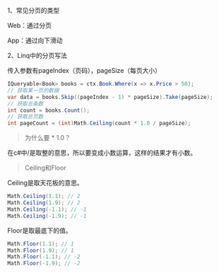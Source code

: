 1、常见分页的类型

Web：通过分页

App：通过向下滑动

2、Linq中的分页写法

传入参数有pageIndex（页码），pageSize（每页大小）

```c#
IQueryable<Book> books = ctx.Book.Where(x => x.Price > 50);
// 获取某一页的数据
var data = books.Skip((pageIndex - 1) * pageSize).Take(pageSize);
// 获取总条数
int count = books.Count();
// 获取总页数
int pageCount = (int)Math.Ceiling(count * 1.0 / pageSize);
```

> 为什么要 * 1.0？

在c#中/是取整的意思，所以要变成小数运算，这样的结果才有小数。

> Ceiling和Floor

Ceiling是取天花板的意思。

```c#
Math.Ceiling(1.1); // 2
Math.Ceiling(1.9); // 2
Math.Ceiling(-1.1); // -1
Math.Ceiling(-1.9); // -1
```

Floor是取最底下的值。

```c#
Math.Floor(1.1); // 1
Math.Floor(1.9); // 1
Math.Floor(-1.1); // -2
Math.Floor(-1.9); // -2
```

